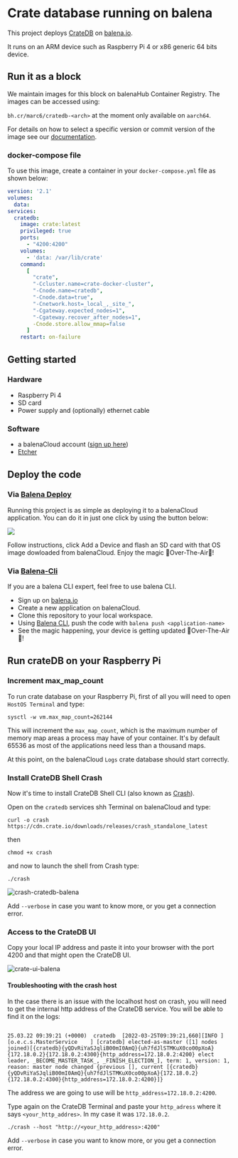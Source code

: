 # Crate database running on balena

This project deploys [CrateDB](https://crate.io/) on [balena.io](https://balena.io). 

It runs on an ARM device such as Raspberry Pi 4 or x86 generic 64 bits device.

## Run it as a block

We maintain images for this block on balenaHub Container Registry. The images can be accessed using:

`bh.cr/marc6/cratedb-<arch>` at the moment only available on `aarch64`.

For details on how to select a specific version or commit version of the image see our [documentation](https://github.com/balena-io/open-balena-registry-proxy/#usage).

### docker-compose file

To use this image, create a container in your `docker-compose.yml` file as shown below:

```yaml
version: '2.1'
volumes:
  data:
services:
  cratedb:
    image: crate:latest
    privileged: true
    ports:
      - "4200:4200"
    volumes:
      - 'data: /var/lib/crate'
    command:
      [
        "crate",
        "-Ccluster.name=crate-docker-cluster",
        "-Cnode.name=cratedb",
        "-Cnode.data=true",
        "-Cnetwork.host=_local_,_site_",
        "-Cgateway.expected_nodes=1",
        "-Cgateway.recover_after_nodes=1",
        -Cnode.store.allow_mmap=false
      ]
    restart: on-failure

```

## Getting started

### Hardware

* Raspberry Pi 4
* SD card 
* Power supply and (optionally) ethernet cable

### Software

* a balenaCloud account ([sign up here](https://dashboard.balena-cloud.com/))
* [Etcher](https://balena.io/etcher)

## Deploy the code

### Via [Balena Deploy](https://www.balena.io/docs/learn/deploy/deploy-with-balena-button/)

Running this project is as simple as deploying it to a balenaCloud application. You can do it in just one click by using the button below:

[![](https://www.balena.io/deploy.png)](https://dashboard.balena-cloud.com/deploy?repoUrl=https://github.com/mpous/crate-balena)

Follow instructions, click Add a Device and flash an SD card with that OS image dowloaded from balenaCloud. Enjoy the magic 🌟Over-The-Air🌟!


### Via [Balena-Cli](https://www.balena.io/docs/reference/balena-cli/)

If you are a balena CLI expert, feel free to use balena CLI.

- Sign up on [balena.io](https://dashboard.balena.io/signup)
- Create a new application on balenaCloud.
- Clone this repository to your local workspace.
- Using [Balena CLI](https://www.balena.io/docs/reference/cli/), push the code with `balena push <application-name>`
- See the magic happening, your device is getting updated 🌟Over-The-Air🌟!

## Run crateDB on your Raspberry Pi

### Increment max_map_count

To run crate database on your Raspberry Pi, first of all you will need to open `HostOS Terminal` and type:

`sysctl -w vm.max_map_count=262144`

This will increment the `max_map_count`, which is the maximum number of memory map areas a process may have of your container. It's by default  65536 as most of the applications need less than a thousand maps.

At this point, on the balenaCloud `Logs` crate database should start correctly.

### Install CrateDB Shell Crash

Now it's time to install CrateDB Shell CLI (also known as [Crash](https://crate.io/docs/crate/crash/en/0.27/getting-started.html#standalone)).

Open on the `cratedb` services shh Terminal on balenaCloud and type:

`curl -o crash https://cdn.crate.io/downloads/releases/crash_standalone_latest`

then

`chmod +x crash`

and now to launch the shell from Crash type:

`./crash`

![crash-cratedb-balena](https://user-images.githubusercontent.com/173156/160127035-a582065e-b518-4fdd-9d35-f2def5aaf48a.png)

Add `--verbose` in case you want to know more, or you get a connection error.


### Access to the CrateDB UI

Copy your local IP address and paste it into your browser with the port 4200 and that might open the CrateDB UI.

![crate-ui-balena](https://user-images.githubusercontent.com/173156/160127077-a720e83f-4c16-4251-b220-26782072ec6e.png)



#### Troubleshooting with the crash host


In the case there is an issue with the localhost host on crash, you will need to get the internal http address of the CrateDB service. You will be able to find it on the logs:

```

25.03.22 09:39:21 (+0000)  cratedb  [2022-03-25T09:39:21,660][INFO ][o.e.c.s.MasterService    ] [cratedb] elected-as-master ([1] nodes joined)[{cratedb}{yQDvRiYaSJqliB00mI0AmQ}{uh7fdJlSTMKuX0co00pXoA}{172.18.0.2}{172.18.0.2:4300}{http_address=172.18.0.2:4200} elect leader, _BECOME_MASTER_TASK_, _FINISH_ELECTION_], term: 1, version: 1, reason: master node changed {previous [], current [{cratedb}{yQDvRiYaSJqliB00mI0AmQ}{uh7fdJlSTMKuX0co00pXoA}{172.18.0.2}{172.18.0.2:4300}{http_address=172.18.0.2:4200}]}

```

The address we are going to use will be `http_address=172.18.0.2:4200`.


Type again on the CrateDB Terminal and paste your `http_adress` where it says `<your_http_addres>`. In my case it was `172.18.0.2`.

`./crash --host "http://<your_http_address>:4200" `

Add `--verbose` in case you want to know more, or you get a connection error.


